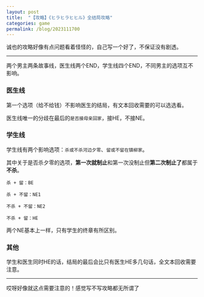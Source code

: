 ```yaml
---
layout: post
title:  "【攻略】《ヒラヒラヒヒル》全结局攻略"
categories: game
permalink: /blog/2023111700
---
```


诚也的攻略好像有点问题看着怪怪的，自己写一个好了，不保证没有剧透。

---

两个男主两条故事线，医生线两个END，学生线四个END，不同男主的选项互不影响。

### 医生线

第一个选项（给不给钱）不影响医生的结局，有文本回收需要的可以选选看。

医生线唯一的分歧在最后的`是否接母亲回家`，接HE，不接NE。

### 学生线

学生线有两个影响选项：`杀或不杀河边夕零`、`留或不留在镇柳家`。

其中关于是否杀夕零的选项，**第一次就制止**和第一次没制止但**第二次制止了**都属于**不杀**。

`杀 + 留：BE`

`杀 + 不留：NE1`

`不杀 + 不留：NE2`

`不杀 + 留：HE`

两个NE基本上一样，只有学生的终章有所区别。

### 其他

学生和医生同时HE的话，结局的最后会比只有医生HE多几句话，全文本回收需要注意。

---

哎呀好像就这点需要注意的！感觉写不写攻略都无所谓了
